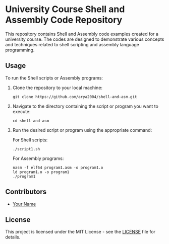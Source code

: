 # University Course Shell and Assembly Code Repository

This repository contains Shell and Assembly code examples created for a university course. The codes are designed to demonstrate various concepts and techniques related to shell scripting and assembly language programming.



## Usage

To run the Shell scripts or Assembly programs:

1. Clone the repository to your local machine:

   ```
   git clone https://github.com/arya2004/shell-and-asm.git
   ```

2. Navigate to the directory containing the script or program you want to execute:

   ```
   cd shell-and-asm
   ```

3. Run the desired script or program using the appropriate command:

   For Shell scripts:

   ```
   ./script1.sh
   ```

   For Assembly programs:

   ```
   nasm -f elf64 program1.asm -o program1.o
   ld program1.o -o program1
   ./program1
   ```

## Contributors

- [Your Name](https://github.com/arya2004)

## License

This project is licensed under the MIT License - see the [LICENSE](LICENSE) file for details.
